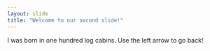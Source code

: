 ```yaml
---
layout: slide
title: "Welcome to our second slide!"
---
```

I was born in one hundred log cabins.
Use the left arrow to go back!
